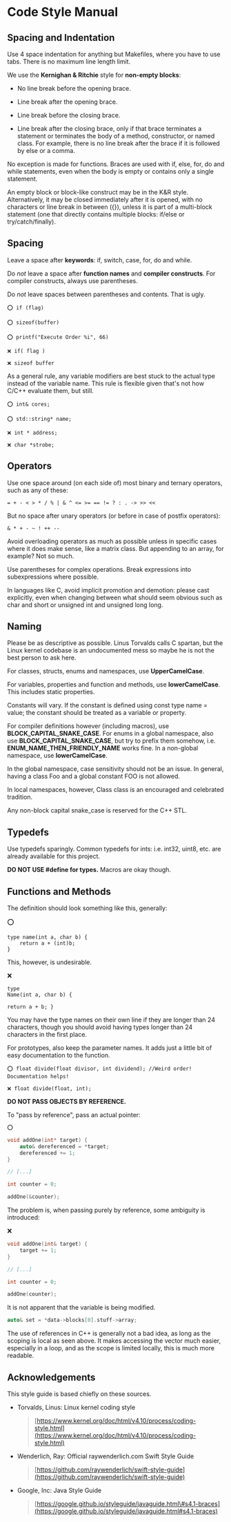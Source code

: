 # Code Style Manual
## Spacing and Indentation

Use 4 space indentation for anything but Makefiles, where you have to
use tabs. There is no maximum line length limit.

We use the **Kernighan & Ritchie** style for **non-empty blocks**:

-   No line break before the opening brace.

-   Line break after the opening brace.

-   Line break before the closing brace.

-   Line break after the closing brace, only if that brace terminates a
    statement or terminates the body of a method, constructor, or named class.
    For example, there is no line break after the brace if it is followed by
    else or a comma.

No exception is made for functions. Braces are used with
if, else, for, do and while statements, even when the body is empty or
contains only a single statement.

An empty block or block-like construct may be in the K&R style.
Alternatively, it may be closed immediately after it is opened, with no
characters or line break in between ({}), unless it is part of a
multi-block statement (one that directly contains multiple blocks:
if/else or try/catch/finally).

## Spacing

Leave a space after **keywords**: if, switch, case, for, do and while.

Do *not* leave a space after **function names** and **compiler
constructs**. For compiler constructs, always use parentheses.

Do *not* leave spaces between parentheses and contents. That is ugly.

```
⭕️ if (flag)

⭕️ sizeof(buffer)

⭕️ printf("Execute Order %i", 66)

❌ if( flag )

❌ sizeof buffer
```

As a general rule, any variable modifiers are best stuck to the actual type
instead of the variable name. This rule is flexible given that's not how C/C++
evaluate them, but still.

```
⭕️ int& cores;

⭕️ std::string* name;

❌ int * address;

❌ char *strobe;
```

## Operators

Use one space around (on each side of) most binary and ternary
operators, such as any of these:

```
= + - < > * / % | & ^ <= >= == != ? : . -> >> <<
```

But no space after unary operators (or before in case of postfix
operators):

```
& * + - ~ ! ++ --
```

Avoid overloading operators as much as possible unless in specific cases
where it does make sense, like a matrix class. But appending to an
array, for example? Not so much.

Use parentheses for complex operations. Break expressions into
subexpressions where possible.

In languages like C, avoid implicit promotion and demotion: please cast
explicitly, even when changing between what should seem obvious such as
char and short or unsigned int and unsigned long long.

## Naming

Please be as descriptive as possible. Linus Torvalds calls C spartan,
but the Linux kernel codebase is an undocumented mess so maybe he is not
the best person to ask here.

For classes, structs, enums and namespaces, use **UpperCamelCase**.

For variables, properties and function and methods, use
**lowerCamelCase**. This includes static properties.

Constants will vary. If the constant is defined using const type name =
value; the constant should be treated as a variable or property.

For compiler definitions however (including macros), use
**BLOCK\_CAPITAL\_SNAKE\_CASE**. For enums in a global namespace, also
use **BLOCK\_CAPITAL\_SNAKE\_CASE**, but try to prefix them somehow,
i.e. **ENUM\_NAME\_THEN\_FRIENDLY\_NAME** works fine. In a non-global
namespace, use **lowerCamelCase**.

In the global namespace, case sensitivity should not be an issue. In
general, having a class Foo and a global constant FOO is not allowed.

In local namespaces, however, Class class is an encouraged and
celebrated tradition.

Any non-block capital snake\_case is reserved for the C++ STL.

## Typedefs

Use typedefs sparingly. Common typedefs for ints: i.e. int32, uint8,
etc. are already available for this project.

**DO NOT USE \#define for types.** Macros are okay though.

## Functions and Methods

The definition should look something like this, generally:


⭕️
```
type name(int a, char b) {
    return a + (int)b;
}
```

This, however, is undesirable.

❌

```
type
Name(int a, char b) {

return a + b; }
```

You may have the type names on their own line if they are longer than 24
characters, though you should avoid having types longer than 24
characters in the first place.

For prototypes, also keep the parameter names. It adds just a little bit
of easy documentation to the function.

```
⭕️ float divide(float divisor, int dividend); //Weird order!
Documentation helps!

❌ float divide(float, int);
```

**DO NOT PASS OBJECTS BY REFERENCE.**

To "pass by reference", pass an actual pointer:

```c++
⭕️

void addOne(int* target) {
    auto& dereferenced = *target;
    dereferenced += 1;
}

// [...]

int counter = 0;

addOne(&counter);
```

The problem is, when passing purely by reference, some ambiguity is introduced:

❌
```c++
void addOne(int& target) {
    target += 1;
}

// [...]

int counter = 0;

addOne(counter);
```

It is not apparent that the variable is being modified.

```c++
auto& set = *data->blocks[0].stuff->array;
```

The use of references in C++ is generally not a bad idea, as long as the
scoping is local as seen above. It makes accessing the vector much
easier, especially in a loop, and as the scope is limited locally, this
is much more readable.  

## Acknowledgements

This style guide is based chiefly on these sources.

-   Torvalds, Linus: Linux kernel coding style
    > [https://www.kernel.org/doc/html/v4.10/process/coding-style.html](https://www.kernel.org/doc/html/v4.10/process/coding-style.html)

-   Wenderlich, Ray: Official raywenderlich.com Swift Style Guide
    > [https://github.com/raywenderlich/swift-style-guide](https://github.com/raywenderlich/swift-style-guide)

-   Google, Inc: Java Style Guide
    > [https://google.github.io/styleguide/javaguide.html\#s4.1-braces](https://google.github.io/styleguide/javaguide.html#s4.1-braces)
